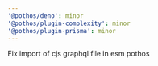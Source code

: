 ```yaml
---
'@pothos/deno': minor
'@pothos/plugin-complexity': minor
'@pothos/plugin-prisma': minor
---
```


Fix import of cjs graphql file in esm pothos
